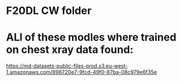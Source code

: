 # F20DL CW folder
# ALl of these modles where trained on chest xray data found:
https://md-datasets-public-files-prod.s3.eu-west-1.amazonaws.com/898720e7-9fcd-49f0-87ba-08c979e6f35e
